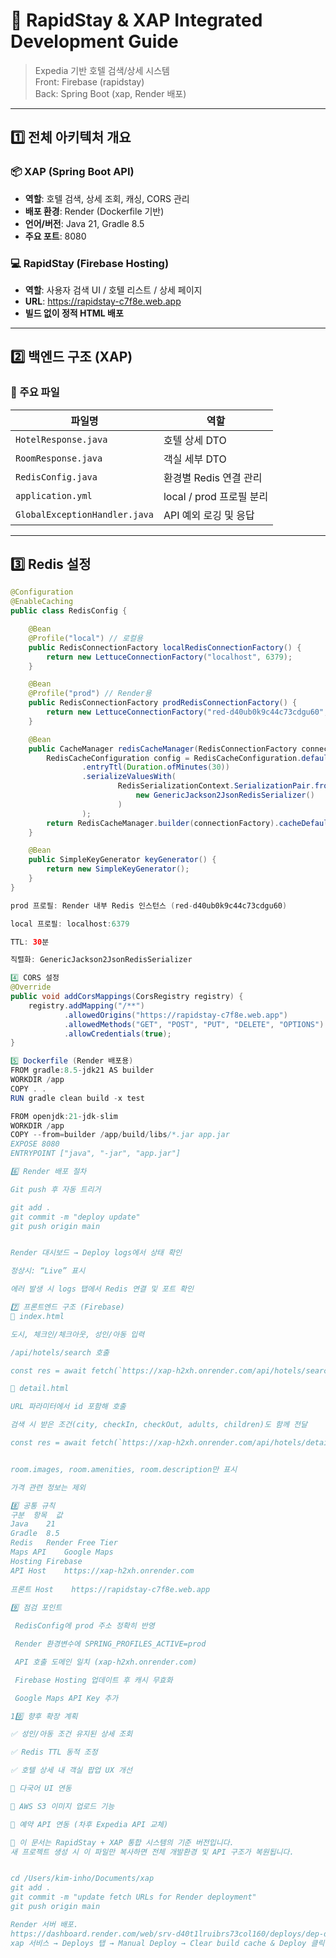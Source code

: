 # 🏨 RapidStay & XAP Integrated Development Guide

> Expedia 기반 호텔 검색/상세 시스템  
> Front: Firebase (rapidstay)  
> Back: Spring Boot (xap, Render 배포)

---

## 1️⃣ 전체 아키텍처 개요

### 📦 XAP (Spring Boot API)
- **역할**: 호텔 검색, 상세 조회, 캐싱, CORS 관리
- **배포 환경**: Render (Dockerfile 기반)
- **언어/버전**: Java 21, Gradle 8.5
- **주요 포트**: 8080

### 💻 RapidStay (Firebase Hosting)
- **역할**: 사용자 검색 UI / 호텔 리스트 / 상세 페이지
- **URL**: https://rapidstay-c7f8e.web.app
- **빌드 없이 정적 HTML 배포**

---

## 2️⃣ 백엔드 구조 (XAP)

### 📁 주요 파일
| 파일명 | 역할 |
|--------|------|
| `HotelResponse.java` | 호텔 상세 DTO |
| `RoomResponse.java` | 객실 세부 DTO |
| `RedisConfig.java` | 환경별 Redis 연결 관리 |
| `application.yml` | local / prod 프로필 분리 |
| `GlobalExceptionHandler.java` | API 예외 로깅 및 응답 |

---

## 3️⃣ Redis 설정

```java
@Configuration
@EnableCaching
public class RedisConfig {

    @Bean
    @Profile("local") // 로컬용
    public RedisConnectionFactory localRedisConnectionFactory() {
        return new LettuceConnectionFactory("localhost", 6379);
    }

    @Bean
    @Profile("prod") // Render용
    public RedisConnectionFactory prodRedisConnectionFactory() {
        return new LettuceConnectionFactory("red-d40ub0k9c44c73cdgu60", 6379);
    }

    @Bean
    public CacheManager redisCacheManager(RedisConnectionFactory connectionFactory) {
        RedisCacheConfiguration config = RedisCacheConfiguration.defaultCacheConfig()
                .entryTtl(Duration.ofMinutes(30))
                .serializeValuesWith(
                        RedisSerializationContext.SerializationPair.fromSerializer(
                            new GenericJackson2JsonRedisSerializer()
                        )
                );
        return RedisCacheManager.builder(connectionFactory).cacheDefaults(config).build();
    }

    @Bean
    public SimpleKeyGenerator keyGenerator() {
        return new SimpleKeyGenerator();
    }
}

prod 프로필: Render 내부 Redis 인스턴스 (red-d40ub0k9c44c73cdgu60)

local 프로필: localhost:6379

TTL: 30분

직렬화: GenericJackson2JsonRedisSerializer

4️⃣ CORS 설정
@Override
public void addCorsMappings(CorsRegistry registry) {
    registry.addMapping("/**")
            .allowedOrigins("https://rapidstay-c7f8e.web.app")
            .allowedMethods("GET", "POST", "PUT", "DELETE", "OPTIONS")
            .allowCredentials(true);
}

5️⃣ Dockerfile (Render 배포용)
FROM gradle:8.5-jdk21 AS builder
WORKDIR /app
COPY . .
RUN gradle clean build -x test

FROM openjdk:21-jdk-slim
WORKDIR /app
COPY --from=builder /app/build/libs/*.jar app.jar
EXPOSE 8080
ENTRYPOINT ["java", "-jar", "app.jar"]

6️⃣ Render 배포 절차

Git push 후 자동 트리거

git add .
git commit -m "deploy update"
git push origin main


Render 대시보드 → Deploy logs에서 상태 확인

정상시: “Live” 표시

에러 발생 시 logs 탭에서 Redis 연결 및 포트 확인

7️⃣ 프론트엔드 구조 (Firebase)
📄 index.html

도시, 체크인/체크아웃, 성인/아동 입력

/api/hotels/search 호출

const res = await fetch(`https://xap-h2xh.onrender.com/api/hotels/search?city=${city}&checkIn=${checkin}&checkOut=${checkout}&adults=${adults}&children=${children}`);

📄 detail.html

URL 파라미터에서 id 포함해 호출

검색 시 받은 조건(city, checkIn, checkOut, adults, children)도 함께 전달

const res = await fetch(`https://xap-h2xh.onrender.com/api/hotels/detail?hotelId=${id}&city=${city}&checkIn=${checkin}&checkOut=${checkout}&adults=${adults}&children=${children}`);


room.images, room.amenities, room.description만 표시

가격 관련 정보는 제외

8️⃣ 공통 규칙
구분	항목	값
Java	21	
Gradle	8.5	
Redis	Render Free Tier	
Maps API	Google Maps	
Hosting	Firebase	
API Host	https://xap-h2xh.onrender.com
	
프론트 Host	https://rapidstay-c7f8e.web.app
	
9️⃣ 점검 포인트

 RedisConfig에 prod 주소 정확히 반영

 Render 환경변수에 SPRING_PROFILES_ACTIVE=prod

 API 호출 도메인 일치 (xap-h2xh.onrender.com)

 Firebase Hosting 업데이트 후 캐시 무효화

 Google Maps API Key 추가

10️⃣ 향후 확장 계획

✅ 성인/아동 조건 유지된 상세 조회

✅ Redis TTL 동적 조정

✅ 호텔 상세 내 객실 팝업 UX 개선

🧩 다국어 UI 연동

🧩 AWS S3 이미지 업로드 기능

🧩 예약 API 연동 (차후 Expedia API 교체)

📘 이 문서는 RapidStay + XAP 통합 시스템의 기준 버전입니다.
새 프로젝트 생성 시 이 파일만 복사하면 전체 개발환경 및 API 구조가 복원됩니다.


cd /Users/kim-inho/Documents/xap
git add .
git commit -m "update fetch URLs for Render deployment"
git push origin main

Render 서버 배포.
https://dashboard.render.com/web/srv-d40t1lruibrs73col160/deploys/dep-d40ttogdl3ps73eljung
xap 서비스 → Deploys 탭 → Manual Deploy → Clear build cache & Deploy 클릭.
